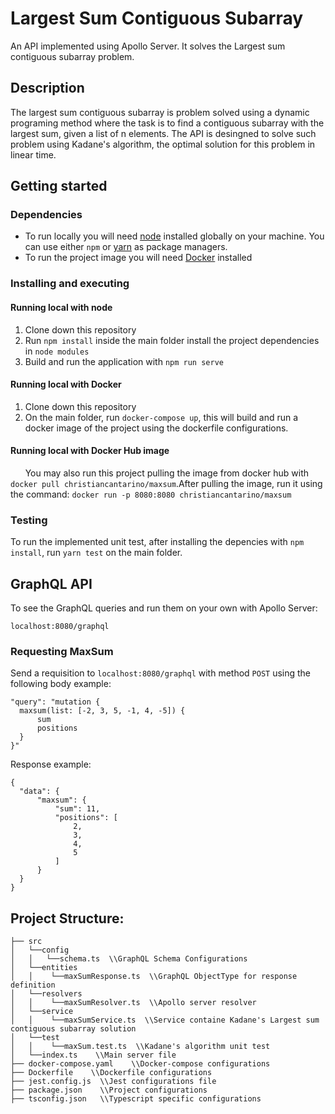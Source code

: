 # Largest Sum Contiguous Subarray 
An API implemented using Apollo Server. It solves the Largest sum contiguous subarray problem.

## Description

The largest sum contiguous subarray is problem solved using a dynamic programing method where the task is to find a contiguous subarray with the largest sum, given a list of n elements. The API is desingned to solve such problem using Kadane's algorithm, the optimal solution for this problem in linear time.
## Getting started

### Dependencies

* To run locally you will need [node](https://nodejs.org/) installed globally on your machine. You can use either `npm` or [yarn](https://yarnpkg.com/) as package managers.
* To run the project image you will need [Docker](https://www.docker.com/) installed

### Installing and executing
#### Running local with node
1. Clone down this repository   
2. Run `npm install` inside the main folder install the project dependencies in `node modules`
3. Build and run the application with `npm run serve`

#### Running local with Docker
1. Clone down this repository 
2. On the main folder, run `docker-compose up`, this will build and run a docker image of the project using the dockerfile configurations.

#### Running local with Docker Hub image
&nbsp;&nbsp;&nbsp;&nbsp;&nbsp;&nbsp;You may also run this project pulling the image from docker hub with `docker pull christiancantarino/maxsum`.After pulling the image, run it using the command: `docker run -p 8080:8080 christiancantarino/maxsum`

### Testing
To run the implemented unit test, after installing the depencies with `npm install`, run `yarn test` on the main folder.

## GraphQL API
To see the GraphQL queries and run them on your own with Apollo Server:

`localhost:8080/graphql`
### Requesting MaxSum
  Send a requisition to `localhost:8080/graphql` with method `POST` using the following body example:
  ```
  "query": "mutation {
    maxsum(list: [-2, 3, 5, -1, 4, -5]) {
        sum
        positions
    }
}"
  ```
  
  Response example:
  ```
  {
    "data": {
        "maxsum": {
            "sum": 11,
            "positions": [
                2,
                3,
                4,
                5
            ]
        }
    }
}
  ```
## Project Structure:

```
├── src
│   └──config  
│   │   └──schema.ts  \\GraphQL Schema Configurations
│   └──entities
│   │    └──maxSumResponse.ts  \\GraphQL ObjectType for response definition
│   └──resolvers
│   │    └──maxSumResolver.ts  \\Apollo server resolver
│   └──service
│   │    └──maxSumService.ts  \\Service containe Kadane's Largest sum contiguous subarray solution
│   └──test
│   │    └──maxSum.test.ts  \\Kadane's algorithm unit test
│   └──index.ts    \\Main server file
├── docker-compose.yaml    \\Docker-compose configurations
├── Dockerfile    \\Dockerfile configurations
├── jest.config.js  \\Jest configurations file
├── package.json    \\Project configurations    
├── tsconfig.json   \\Typescript specific configurations        
```
